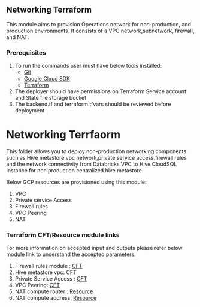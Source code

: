 ## Networking Terraform ##

This module aims to provision Operations network for non-production, and production environments. It consists of a VPC network,subnetwork, firewall, and NAT.

### Prerequisites ###
1. To run the commands user must have below tools installed:
    - [Git](https://git-scm.com/downloads)
    - [Google Cloud SDK](https://cloud.google.com/sdk/docs/install)
    - [Terraform](https://www.terraform.io/downloads.html)
2. The deployer should have permissions on Terraform Service account and State file storage bucket
3. The backend.tf and terraform.tfvars should be reviewed before deployment

# Networking Terrfaorm

This folder allows you to deploy non-production networking components such as Hive metastore vpc network,private service access,firewall rules and the network connectivity from Databricks VPC to Hive CloudSQL Instance for non production centralized hive metastore.


Below GCP resources are provisioned using this module:
  1. VPC
  2. Private service Access
  3. Firewall rules
  4. VPC Peering
  5. NAT 

### Terraform CFT/Resource module links ###
For more information on accepted input and outputs please refer below module link to understand the accepted parameters.

1. Firewall rules module : [CFT](https://github.com/terraform-google-modules/terraform-google-network/tree/master/modules/fabric-net-firewall)
2. Hive metastore vpc: [CFT](https://github.com/terraform-google-modules/terraform-google-network)
3. Private Service Access : [CFT](https://github.com/terraform-google-modules/terraform-google-sql-db/tree/master/modules/mysql)
4. VPC Peering: [CFT](https://github.com/terraform-google-modules/terraform-google-network/tree/master/modules/network-peering)
5. NAT compute router : [Resource](https://registry.terraform.io/providers/hashicorp/google/latest/docs/resources/compute_router)
6. NAT compute address: [Resource](https://registry.terraform.io/providers/hashicorp/google/latest/docs/resources/compute_address)
